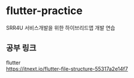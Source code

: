 # flutter-practice
SRR4U 서비스개발을 위한 하이브리드앱 개발 연습

## 공부 링크
flutter  
https://itnext.io/flutter-file-structure-55317a2e14f7  


